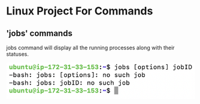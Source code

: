 # Linux Project For Commands

## 'jobs' commands

jobs command will display all the running processes along with their statuses.

![Alt text](<Images/Screenshot 2023-12-26 at 15.37.22.png>)